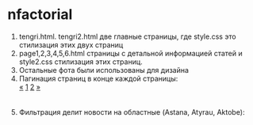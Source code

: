 # nfactorial
1. tengri.html. tengri2.html две главные страницы, где style.css это стилизация этих двух страниц
2. page1,2,3,4,5,6.html страницы с детальной информацией статей и style2.css стилизация этих страниц.
3. Остальные фота были использованы для дизайна
4. Пагинация страниц в конце каждой страницы:
   <div class="pagination">
            <a href="tengri.html">&laquo;</a>
            <a  href="tengri.html">1</a>
            <a class="active" href="#">2</a>
            <a href="#">&raquo;</a>
          </div>
          <br></br>
5. Фильтрация делит новости на областные (Astana, Atyrau, Aktobe):
